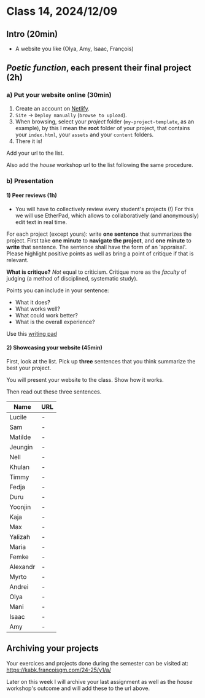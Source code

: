 # Class 14, 2024/12/09

## Intro (20min)

- A website you like (Olya, Amy, Isaac, François)

## *Poetic function*, each present their final project (2h)

### a) Put your website online (30min)

1) Create an account on [Netlify](https://app.netlify.com).
2) `Site` -> `Deploy manually` (`browse to upload`).
3) When browsing, select your *project* folder (`my-project-template`, as an example), by this I mean the **root** folder of your project, that contains your `index.html`, your `assets` and your `content` folders.
4) There it is!

Add your url to the list.

Also add the *house* workshop url to the list following the same procedure.

### b) Presentation

#### 1) Peer reviews (1h)

- You will have to collectively review every student's projects (!) For this we will use EtherPad, which allows to collaboratively (and anonymously) edit text in real time. 

For each project (except yours): write **one sentence** that summarizes the project. First take **one minute** to **navigate the project**, and **one minute** to **write** that sentence. The sentence shall have the form of an 'appraisal'. Please highlight positive points as well as bring a point of critique if that is relevant.

**What is critique?** *Not* equal to criticism. Critique more as the *faculty* of judging (a method of disciplined, systematic study).

Points you can include in your sentence:

- What it does?
- What works well?
- What could work better?
- What is the overall experience?

Use this [writing pad](https://pad.xpub.nl/p/Y1A_peer_reviews)

#### 2) Showcasing your website (45min)

First, look at the list. Pick up **three** sentences that you think summarize the best your project.

You will present your website to the class. Show how it works.

Then read out these three sentences.

| Name | URL |
| -- | -------------- | 
| Lucile | - |
| Sam | - |
| Matilde | - |
| Jeungin | - |
| Nell | - |
| Khulan | - |
| Timmy | - |
| Fedja | - |
| Duru | - |
| Yoonjin | - |
| Kaja | - |
| Max | - |
| Yalizah | - |
| Maria | - |
| Femke | - |
| Alexandr | - |
| Myrto | - |
| Andrei | - |
| Olya | - |
| Mani | - |
| Isaac | - |
| Amy | - |

## Archiving your projects

Your exercices and projects done during the semester can be visited at: https://kabk.francoisgm.com/24-25/y1/a/

Later on this week I will archive your last assignment as well as the *house* workshop's outcome and will add these to the url above.

